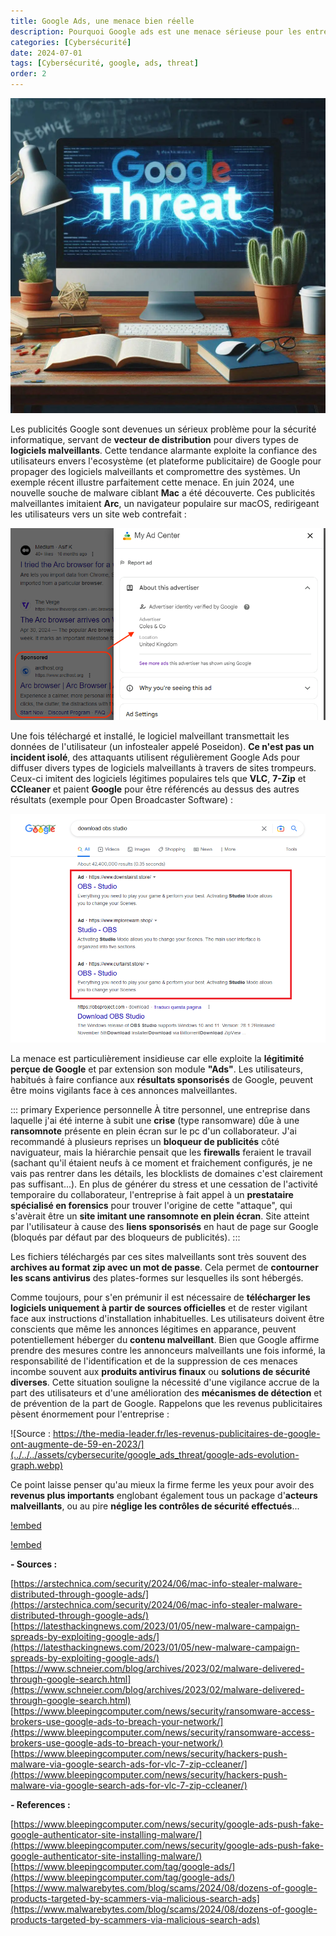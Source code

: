```yaml
---
title: Google Ads, une menace bien réelle
description: Pourquoi Google ads est une menace sérieuse pour les entreprises et les particuliers.
categories: [Cybersécurité]
date: 2024-07-01
tags: [Cybersécurité, google, ads, threat]
order: 2
---
```


![](../../../assets/cybersecurite/google_ads_threat/google-ads.webp)

Les publicités Google sont devenues un sérieux problème pour la sécurité informatique, servant de **vecteur de distribution** pour divers types de **logiciels malveillants**.
Cette tendance alarmante exploite la confiance des utilisateurs envers l'ecosystème (et plateforme publicitaire) de Google pour propager des logiciels malveillants et
compromettre des systèmes. Un exemple récent illustre parfaitement cette menace. En juin 2024, une nouvelle souche de malware ciblant **Mac** a été découverte.
Ces publicités malveillantes imitaient **Arc**, un navigateur populaire sur macOS, redirigeant les utilisateurs vers un site web contrefait :  

![Source : arstechnica.com](../../../assets/cybersecurite/google_ads_threat/malicious-google-ad-for-fake-arc-browser.webp)

Une fois téléchargé et installé, le logiciel malveillant transmettait les données de l'utilisateur (un infostealer appelé Poseidon).
**Ce n'est pas un incident isolé**, des attaquants utilisent régulièrement Google Ads pour diffuser divers types de logiciels malveillants à travers de sites trompeurs.
Ceux-ci imitent des logiciels légitimes populaires tels que **VLC**, **7-Zip** et **CCleaner** et paient **Google** pour être référencés au dessus des autres résultats (exemple pour Open Broadcaster Software) :  

![Source : blog.osarmor.com](../../../assets/cybersecurite/google_ads_threat/obs-studio-search-results.webp)

La menace est particulièrement insidieuse car elle exploite la **légitimité perçue de Google** et par extension son module **"Ads"**. Les utilisateurs, habitués à faire confiance aux **résultats sponsorisés** de Google, peuvent être moins vigilants face à ces annonces malveillantes. 

::: primary Experience personnelle
À titre personnel, une entreprise dans laquelle j'ai été interne à subit une **crise** (type ransomware) dûe à une **ransomnote** présente en plein écran sur le pc d'un collaborateur. J'ai recommandé à plusieurs reprises un **bloqueur de publicités** côté naviguateur, mais la hiérarchie pensait que les **firewalls** feraient le travail (sachant qu'il étaient neufs à ce moment et fraichement configurés, je ne vais pas rentrer dans les détails, les blocklists de domaines c'est clairement pas suffisant...). En plus de générer du stress et une cessation de l'activité temporaire du collaborateur, l'entreprise à fait appel à un **prestataire spécialisé en forensics** pour trouver l'origine de cette "attaque", qui s'avèrait être un **site imitant une ransomnote en plein écran**. Site atteint par l'utilisateur à cause des **liens sponsorisés** en haut de page sur Google (bloqués par défaut par des bloqueurs de publicités).
::: 

Les fichiers téléchargés par ces sites malveillants sont très souvent des **archives au format zip avec un mot de passe**. Cela permet de **contourner les scans antivirus** des plates-formes sur lesquelles ils sont hébergés.  

Comme toujours, pour s'en prémunir il est nécessaire de **télécharger les logiciels uniquement à partir de sources officielles** et de rester vigilant face aux instructions d'installation inhabituelles. Les utilisateurs doivent être conscients que même les annonces légitimes en apparance, peuvent potentiellement héberger du **contenu malveillant**. Bien que Google affirme prendre des mesures contre les annonceurs malveillants une fois informé, la responsabilité de l'identification et de la suppression de ces menaces incombe souvent aux **produits antivirus finaux** ou **solutions de sécurité diverses**. Cette situation souligne la nécessité d'une vigilance accrue de la part des utilisateurs et d'une amélioration des **mécanismes de détection** et de prévention de la part de Google. Rappelons que les revenus publicitaires pèsent énormement pour l'entreprise :  

![Source : https://the-media-leader.fr/les-revenus-publicitaires-de-google-ont-augmente-de-59-en-2023/](../../../assets/cybersecurite/google_ads_threat/google-ads-evolution-graph.webp)

Ce point laisse penser qu'au mieux la firme ferme les yeux pour avoir des **revenus plus importants** englobant également tous un package d'**acteurs malveillants**, ou au pire **néglige les contrôles de sécurité effectués**...  

[!embed](https://youtu.be/c5fAiwVvr6s)
 
[!embed](https://youtu.be/kgckm2DGOOY)

**- Sources :**

[https://arstechnica.com/security/2024/06/mac-info-stealer-malware-distributed-through-google-ads/](https://arstechnica.com/security/2024/06/mac-info-stealer-malware-distributed-through-google-ads/)  
[https://latesthackingnews.com/2023/01/05/new-malware-campaign-spreads-by-exploiting-google-ads/](https://latesthackingnews.com/2023/01/05/new-malware-campaign-spreads-by-exploiting-google-ads/)  
[https://www.schneier.com/blog/archives/2023/02/malware-delivered-through-google-search.html](https://www.schneier.com/blog/archives/2023/02/malware-delivered-through-google-search.html)  
[https://www.bleepingcomputer.com/news/security/ransomware-access-brokers-use-google-ads-to-breach-your-network/](https://www.bleepingcomputer.com/news/security/ransomware-access-brokers-use-google-ads-to-breach-your-network/)  
[https://www.bleepingcomputer.com/news/security/hackers-push-malware-via-google-search-ads-for-vlc-7-zip-ccleaner/](https://www.bleepingcomputer.com/news/security/hackers-push-malware-via-google-search-ads-for-vlc-7-zip-ccleaner/)  

**- References :**

[https://www.bleepingcomputer.com/news/security/google-ads-push-fake-google-authenticator-site-installing-malware/](https://www.bleepingcomputer.com/news/security/google-ads-push-fake-google-authenticator-site-installing-malware/)  
[https://www.bleepingcomputer.com/tag/google-ads/](https://www.bleepingcomputer.com/tag/google-ads/)  
[https://www.malwarebytes.com/blog/scams/2024/08/dozens-of-google-products-targeted-by-scammers-via-malicious-search-ads](https://www.malwarebytes.com/blog/scams/2024/08/dozens-of-google-products-targeted-by-scammers-via-malicious-search-ads)
